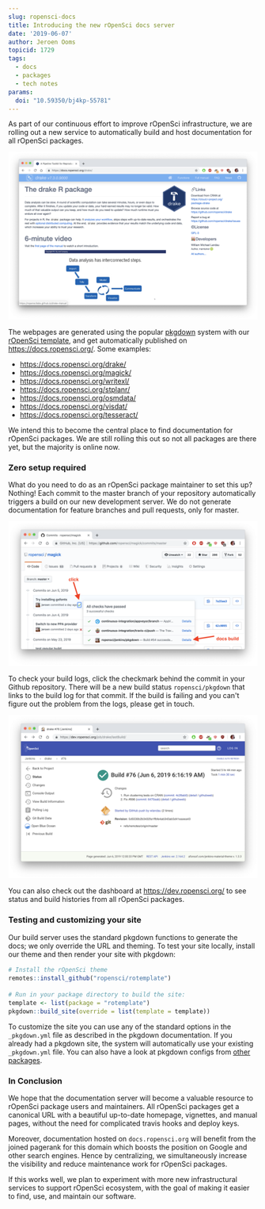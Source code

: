 ```yaml
---
slug: ropensci-docs
title: Introducing the new rOpenSci docs server
date: '2019-06-07'
author: Jeroen Ooms
topicid: 1729
tags:
  - docs
  - packages
  - tech notes
params:
  doi: "10.59350/bj4kp-55781"
---
```


As part of our continuous effort to improve rOpenSci infrastructure, we are rolling out a new service to automatically build and host documentation for all rOpenSci packages. 

![drakedocs](r68Ukiw.png)

The webpages are generated using the popular [pkgdown](https://pkgdown.r-lib.org/) system with our [rOpenSci template](https://github.com/ropensci/rotemplate), and get automatically published on https://docs.ropensci.org/. Some examples:

 - https://docs.ropensci.org/drake/
 - https://docs.ropensci.org/magick/
 - https://docs.ropensci.org/writexl/
 - https://docs.ropensci.org/stplanr/
 - https://docs.ropensci.org/osmdata/
 - https://docs.ropensci.org/visdat/
 - https://docs.ropensci.org/tesseract/

We intend this to become the central place to find documentation for rOpenSci packages. We are still rolling this out so not all packages are there yet, but the majority is online now.


### Zero setup required

What do you need to do as an rOpenSci package maintainer to set this up? Nothing! Each commit to the master branch of your repository automatically triggers a build on our new development server. We do not generate documentation for feature branches and pull requests, only for master.

![commit](NP3gkhE.png)

To check your build logs, click the checkmark behind the commit in your Github repository. There will be a new build status `ropensci/pkgdown` that links to the build log for that commit. If the build is failing and you can't figure out the problem from the logs, please get in touch.

![dashboard](LrjUNCE.png)

You can also check out the dashboard at https://dev.ropensci.org/ to see status and build histories from all rOpenSci packages. 

### Testing and customizing your site

Our build server uses the standard pkgdown functions to generate the docs; we only override the URL and theming. To test your site locally, install our theme and then render your site with pkgdown:

```r
# Install the rOpenSci theme
remotes::install_github("ropensci/rotemplate")

# Run in your package directory to build the site:
template <- list(package = "rotemplate")
pkgdown::build_site(override = list(template = template))
``` 

To customize the site you can use any of the standard options in the `_pkgdown.yml` file as described in the pkgdown documentation. If you already had a pkgdown site, the system will automatically use your existing `_pkgdown.yml` file. You can also have a look at pkgdown configs from [other packages](https://github.com/search?q=org%3Aropensci+filename%3A_pkgdown.yml).

### In Conclusion

We hope that the documentation server will become a valuable resource to rOpenSci package users and maintainers. All rOpenSci packages get a canonical URL with a beautiful up-to-date homepage, vignettes, and manual pages, without the need for complicated travis hooks and deploy keys.

Moreover, documentation hosted on `docs.ropensci.org` will benefit from the joined pagerank for this domain which boosts the position on Google and other search engines. Hence by centralizing, we simultaneously increase the visibility and reduce maintenance work for rOpenSci packages.

If this works well, we plan to experiment with more new infrastructural services to support rOpenSci ecosystem, with the goal of making it easier to find, use, and maintain our software.
